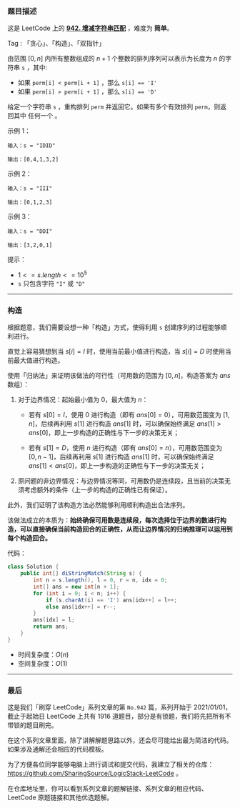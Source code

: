 ### 题目描述

这是 LeetCode 上的 **[942. 增减字符串匹配](https://leetcode.cn/problems/di-string-match/solution/by-ac_oier-pvjk/)** ，难度为 **简单**。

Tag : 「贪心」、「构造」、「双指针」



由范围 $[0,n]$ 内所有整数组成的 $n + 1$ 个整数的排列序列可以表示为长度为 $n$ 的字符串 `s` ，其中:

* 如果 `perm[i] < perm[i + 1]` ，那么 `s[i] == 'I'` 
* 如果 `perm[i] > perm[i + 1]` ，那么 `s[i] == 'D'` 

给定一个字符串 `s` ，重构排列 `perm` 并返回它。如果有多个有效排列 `perm`，则返回其中 任何一个 。

示例 1：
```
输入：s = "IDID"

输出：[0,4,1,3,2]
```
示例 2：
```
输入：s = "III"

输出：[0,1,2,3]
```
示例 3：
```
输入：s = "DDI"

输出：[3,2,0,1]
```

提示：
* $1 <= s.length <= 10^5$
* `s` 只包含字符 `"I"` 或 `"D"`

---

### 构造 

根据题意，我们需要设想一种「构造」方式，使得利用 `s` 创建序列的过程能够顺利进行。

直觉上容易猜想到当 $s[i] = I$ 时，使用当前最小值进行构造，当 $s[i] = D$ 时使用当前最大值进行构造。

使用「归纳法」来证明该做法的可行性（可用数的范围为 $[0, n]$，构造答案为 $ans$ 数组）：

1. 对于边界情况：起始最小值为 $0$，最大值为 $n$：

    * 若有 $s[0] = I$，使用 $0$ 进行构造（即有 $ans[0] = 0$），可用数范围变为 $[1, n]$，后续再利用 $s[1]$ 进行构造 $ans[1]$ 时，可以确保始终满足 $ans[1] > ans[0]$，即上一步构造的正确性与下一步的决策无关；

    * 若有 $s[1] = D$，使用 $n$ 进行构造（即有 $ans[0] = n$），可用数范围变为 $[0, n - 1]$，后续再利用 $s[1]$ 进行构造 $ans[1]$ 时，可以确保始终满足 $ans[1] < ans[0]$，即上一步构造的正确性与下一步的决策无关；

2. 原问题的非边界情况：与边界情况等同，可用数仍是连续段，且当前的决策无须考虑额外的条件（上一步的构造的正确性已有保证）。

此外，我们证明了该构造方法必然能够利用顺利构造出合法序列。

该做法成立的本质为：**始终确保可用数是连续段，每次选择位于边界的数进行构造，可以直接确保当前构造回合的正确性，从而让边界情况的归纳推理可以运用到每个构造回合。**

代码：
```java
class Solution {
    public int[] diStringMatch(String s) {
        int n = s.length(), l = 0, r = n, idx = 0;
        int[] ans = new int[n + 1];
        for (int i = 0; i < n; i++) {
            if (s.charAt(i) == 'I') ans[idx++] = l++;
            else ans[idx++] = r--;
        }
        ans[idx] = l;
        return ans;
    }
}
```
* 时间复杂度：$O(n)$
* 空间复杂度：$O(1)$

---

### 最后

这是我们「刷穿 LeetCode」系列文章的第 `No.942` 篇，系列开始于 2021/01/01，截止于起始日 LeetCode 上共有 1916 道题目，部分是有锁题，我们将先把所有不带锁的题目刷完。

在这个系列文章里面，除了讲解解题思路以外，还会尽可能给出最为简洁的代码。如果涉及通解还会相应的代码模板。

为了方便各位同学能够电脑上进行调试和提交代码，我建立了相关的仓库：https://github.com/SharingSource/LogicStack-LeetCode 。

在仓库地址里，你可以看到系列文章的题解链接、系列文章的相应代码、LeetCode 原题链接和其他优选题解。

